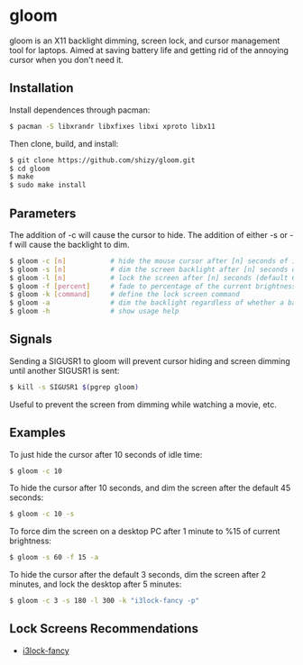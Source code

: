 # gloom

gloom is an X11 backlight dimming, screen lock, and cursor management tool for laptops. Aimed at saving battery life and getting rid of the annoying cursor when you don't need it.

## Installation

Install dependences through pacman:

```bash
$ pacman -S libxrandr libxfixes libxi xproto libx11
```

Then clone, build, and install:

```bash
$ git clone https://github.com/shizy/gloom.git
$ cd gloom
$ make
$ sudo make install
```

## Parameters

The addition of -c will cause the cursor to hide. The addition of either -s or -f will cause the backlight to dim.

```bash
$ gloom -c [n]           # hide the mouse cursor after [n] seconds of idle time (default 3)
$ gloom -s [n]           # dim the screen backlight after [n] seconds of idle time (default 45)
$ gloom -l [n]           # lock the screen after [n] seconds (default 600). Requires the use of -k.
$ gloom -f [percent]     # fade to percentage of the current brightness level (default 50)
$ gloom -k [command]     # define the lock screen command
$ gloom -a               # dim the backlight regardless of whether a battery is found or not
$ gloom -h               # show usage help
```

## Signals

Sending a SIGUSR1 to gloom will prevent cursor hiding and screen dimming until another SIGUSR1 is sent:

```bash
$ kill -s SIGUSR1 $(pgrep gloom)
```

Useful to prevent the screen from dimming while watching a movie, etc.

## Examples

To just hide the cursor after 10 seconds of idle time:
```bash
$ gloom -c 10
```

To hide the cursor after 10 seconds, and dim the screen after the default 45 seconds:
```bash
$ gloom -c 10 -s
```

To force dim the screen on a desktop PC after 1 minute to %15 of current brightness:
```bash
$ gloom -s 60 -f 15 -a
```

To hide the cursor after the default 3 seconds, dim the screen after 2 minutes, and lock the desktop after 5 minutes:
```bash
$ gloom -c 3 -s 180 -l 300 -k "i3lock-fancy -p"
```

## Lock Screens Recommendations

* [i3lock-fancy](https://github.com/meskarune/i3lock-fancy)
